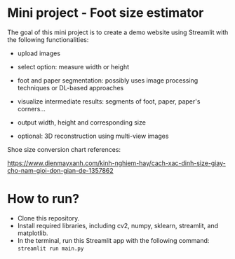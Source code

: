 # Mini project - Foot size estimator

The goal of this mini project is to create a demo website using Streamlit with the following functionalities:

- upload images

- select option: measure width or height

- foot and paper segmentation: possibly uses image processing techniques or DL-based approaches

- visualize intermediate results: segments of foot, paper, paper's corners...

- output width, height and corresponding size

- optional: 3D reconstruction using multi-view images

Shoe size conversion chart references:

https://www.dienmayxanh.com/kinh-nghiem-hay/cach-xac-dinh-size-giay-cho-nam-gioi-don-gian-de-1357862

# How to run?
- Clone this repository.
- Install required libraries, including cv2, numpy, sklearn, streamlit, and matplotlib.
- In the terminal, run this Streamlit app with the following command: `streamlit run main.py`
